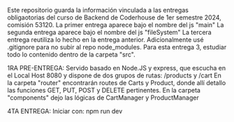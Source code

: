 Este repositorio guarda la información vinculada a las entregas obligaotorias del curso de Backend de Coderhouse de 1er semestre 2024, comisión 53120.
La primer entrega aparece bajo el nombre del js "main"
La segunda entrega aparece bajo el nombre del js "fileSystem"
La tercera entrega reutiliza lo hecho en la entrega anterior. Adicionalmente usé .gitignore para no subir al repo node_modules. Para esta entrega 3, estudiar todo lo contenido dentro de la carpeta "src". 

1RA PRE-ENTREGA:
Servido basado en Node.JS y express, que escucha en el Local Host 8080 y dispone de dos grupos de rutas: /products y /cart
En la carpeta "router" encontrarán routes de Carts y Product, donde allí detallo las funciones GET, PUT, POST y DELETE pertinentes.
En la carpeta "components" dejo las lógicas de CartManager y ProductManager

4TA ENTREGA:
Iniciar con: npm run dev